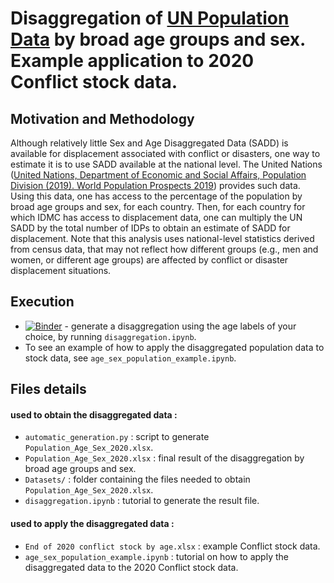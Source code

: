 # Disaggregation of [UN Population Data](https://population.un.org/wpp/DataQuery/) by broad age groups and sex. Example application to 2020 Conflict stock data.

## Motivation and Methodology
Although relatively little Sex and Age Disaggregated Data (SADD) is available for displacement associated with conflict or disasters, one way to estimate it is to use SADD available at the national level. The United Nations ([United Nations, Department of Economic and Social Affairs, Population Division (2019). World Population Prospects 2019](https://population.un.org/wpp/DataQuery/)) provides such data. Using this data, one has access to the percentage of the population by broad age groups and sex, for each country. Then, for each country for which IDMC has access to displacement data, one can multiply the UN SADD by the total number of IDPs to obtain an estimate of SADD for displacement. Note that this analysis uses national-level statistics derived from census data, that may not reflect how different groups (e.g., men and women, or different age groups) are affected by conflict or disaster displacement situations. 

## Execution
- [![Binder](https://mybinder.org/badge_logo.svg)](https://mybinder.org/v2/gh/ghjuliasialelli/UN-Pop-SADD/HEAD?labpath=disaggregation.ipynb) - generate a disaggregation using the age labels of your choice, by running `disaggregation.ipynb`. 
- To see an example of how to apply the disaggregated population data to stock data, see `age_sex_population_example.ipynb`.

## Files details 
#### used to obtain the disaggregated data :
- `automatic_generation.py` : script to generate `Population_Age_Sex_2020.xlsx`. 
- `Population_Age_Sex_2020.xlsx` : final result of the disaggregation by broad age groups and sex.
- `Datasets/` : folder containing the files needed to obtain `Population_Age_Sex_2020.xlsx`. 
- `disaggregation.ipynb` : tutorial to generate the result file.
#### used to apply the disaggregated data : 
- `End of 2020 conflict stock by age.xlsx` : example Conflict stock data.
- `age_sex_population_example.ipynb` : tutorial on how to apply the disaggregated data to the 2020 Conflict stock data. 
